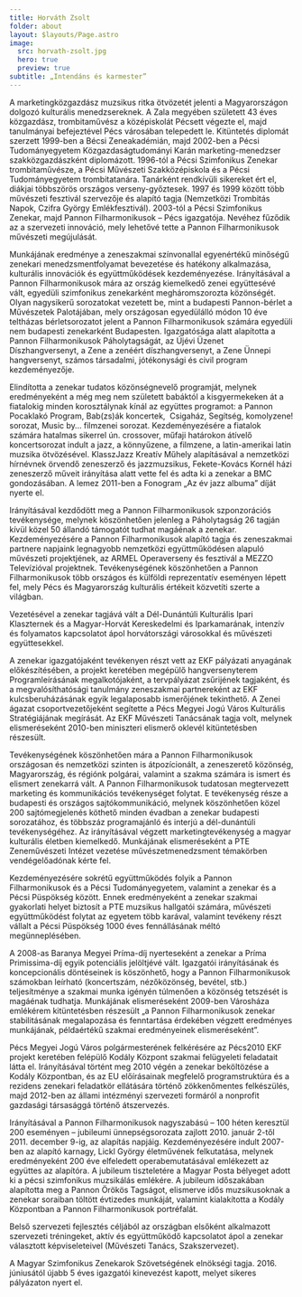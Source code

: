 ```yaml
---
title: Horváth Zsolt
folder: about
layout: $layouts/Page.astro
image:
  src: horvath-zsolt.jpg
  hero: true
  preview: true
subtitle: „Intendáns és karmester”
---
```

A marketingközgazdász muzsikus ritka ötvözetét jelenti a Magyarországon dolgozó kulturális menedzsereknek. A Zala megyében született 43 éves közgazdász, trombitaművész a középiskolát Pécsett végezte el, majd tanulmányai befejeztével Pécs városában telepedett le. Kitüntetés diplomát szerzett 1999-ben a Bécsi Zeneakadémián, majd 2002-ben a Pécsi Tudományegyetem Közgazdaságtudományi Karán marketing-menedzser szakközgazdászként diplomázott. 1996-tól a Pécsi Szimfonikus Zenekar trombitaművésze, a Pécsi Művészeti Szakközépiskola és a Pécsi Tudományegyetem trombitatanára. Tanárként rendkívüli sikereket ért el, diákjai többszörös országos verseny-győztesek. 1997 és 1999 között több művészeti fesztivál szervezője és alapító tagja (Nemzetközi Trombitás Napok, Czifra György Emlékfesztivál). 2003-tól a Pécsi Szimfonikus Zenekar, majd Pannon Filharmonikusok – Pécs igazgatója. Nevéhez fűződik az a szervezeti innováció, mely lehetővé tette a Pannon Filharmonikusok művészeti megújulását.

Munkájának eredménye a zeneszakmai színvonallal egyenértékű minőségű zenekari menedzsmentfolyamat bevezetése és hatékony alkalmazása, kulturális innovációk és együttműködések kezdeményezése. Irányításával a Pannon Filharmonikusok mára az ország kiemelkedő zenei együttesévé vált, egyedüli szimfonikus zenekarként megháromszorozta közönségét. Olyan nagysikerű sorozatokat vezetett be, mint a budapesti Pannon-bérlet a Művészetek Palotájában, mely országosan egyedülálló módon 10 éve teltházas bérletsorozatot jelent a Pannon Filharmonikusok számára egyedüli nem budapesti zenekarként Budapesten. Igazgatósága alatt alapította a Pannon Filharmonikusok Páholytagságát, az Újévi Üzenet Díszhangversenyt, a Zene a zenéért díszhangversenyt, a Zene Ünnepi hangversenyt, számos társadalmi, jótékonysági és civil program kezdeményezője.

Elindította a zenekar tudatos közönségnevelő programját, melynek eredményeként a még meg nem született babáktól a kisgyermekeken át a fiatalokig minden korosztálynak kínál az együttes programot: a Pannon Pocaklakó Program, Bab(zs)ák koncertek,  Csigaház, Segítség, komolyzene! sorozat, Music by… filmzenei sorozat. Kezdeményezésére a fiatalok számára hatalmas sikerrel ún. crossover, műfaji határokon átívelő koncertsorozat indult a jazz, a könnyűzene, a filmzene, a latin-amerikai latin muzsika ötvözésével. KlasszJazz Kreatív Műhely alapításával a nemzetközi hírnévnek örvendő zeneszerző és jazzmuzsikus, Fekete-Kovács Kornél házi zeneszerző műveit irányítása alatt vette fel és adta ki a zenekar a BMC gondozásában. A lemez 2011-ben a Fonogram „Az év jazz albuma” díját nyerte el.

Irányításával kezdődött meg a Pannon Filharmonikusok szponzorációs tevékenysége, melynek köszönhetően jelenleg a Páholytagság 26 tagján kívül közel 50 állandó támogatót tudhat magáénak a zenekar. Kezdeményezésére a Pannon Filharmonikusok alapító tagja és zeneszakmai partnere napjaink legnagyobb nemzetközi együttműködésen alapuló művészeti projektjének, az ARMEL Operaverseny és fesztivál a MEZZO Televízióval projektnek. Tevékenységének köszönhetően a Pannon Filharmonikusok több országos és külföldi reprezentatív eseményen lépett fel, mely Pécs és Magyarország kulturális értékeit közvetíti szerte a világban.

Vezetésével a zenekar tagjává vált a Dél-Dunántúli Kulturális Ipari Klaszternek és a Magyar-Horvát Kereskedelmi és Iparkamarának, intenzív és folyamatos kapcsolatot ápol horvátországi városokkal és művészeti együttesekkel.

A zenekar igazgatójaként tevékenyen részt vett az EKF pályázati anyagának előkészítésében, a projekt keretében megépülő hangversenyterem Programleírásának megalkotójaként, a tervpályázat zsűrijének tagjaként, és a megvalósíthatósági tanulmány zeneszakmai partnereként az EKF kulcsberuházásának egyik legalaposabb ismerőjének tekinthető. A Zenei ágazat csoportvezetőjeként segítette a Pécs Megyei Jogú Város Kulturális Stratégiájának megírását. Az EKF Művészeti Tanácsának tagja volt, melynek elismeréseként 2010-ben miniszteri elismerő oklevél kitüntetésben részesült.

Tevékenységének köszönhetően mára a Pannon Filharmonikusok országosan és nemzetközi szinten is átpozícionált, a zeneszerető közönség, Magyarország, és régiónk polgárai, valamint a szakma számára is ismert és elismert zenekarrá vált. A Pannon Filharmonikusok tudatosan megtervezett marketing és kommunikációs tevékenységet folytat. E tevékenység része a budapesti és országos sajtókommunikáció, melynek köszönhetően közel 200 sajtómegjelenés köthető minden évadban a zenekar budapesti sorozatához, és többszáz programajánló és interjú a dél-dunántúli tevékenységéhez. Az irányításával végzett marketingtevékenység a magyar kulturális életben kiemelkedő. Munkájának elismeréseként a PTE Zeneművészeti Intézet vezetése művészetmenedzsment témakörben vendégelőadónak kérte fel.

Kezdeményezésére sokrétű együttműködés folyik a Pannon Filharmonikusok és a Pécsi Tudományegyetem, valamint a zenekar és a Pécsi Püspökség között. Ennek eredményeként a zenekar szakmai gyakorlati helyet biztosít a PTE muzsikus hallgatói számára, művészeti együttműködést folytat az egyetem több karával, valamint tevékeny részt vállalt a Pécsi Püspökség 1000 éves fennállásának méltó megünneplésében.

A 2008-as Baranya Megyei Príma-díj nyerteseként a zenekar a Príma Primissima-díj egyik potenciális jelöltjévé vált. Igazgatói irányításának és koncepcionális döntéseinek is köszönhető, hogy a Pannon Filharmonikusok számokban leírható (koncertszám, nézőközönség, bevétel, stb.) teljesítménye a szakmai munka igényén túlmenően a közönség tetszését is magáénak tudhatja. Munkájának elismeréseként 2009-ben Városháza emlékérem kitüntetésben részesült „a Pannon Filharmonikusok zenekar stabilitásának megalapozása és fenntartása érdekében végzett eredményes munkájának, példaértékű szakmai eredményeinek elismeréseként”.

Pécs Megyei Jogú Város polgármesterének felkérésére az Pécs2010 EKF projekt keretében felépülő Kodály Központ szakmai felügyeleti feladatait látta el. Irányításával történt meg 2010 végén a zenekar beköltözése a Kodály Központban, és az EU előírásainak megfelelő programstruktúra és a rezidens zenekari feladatkör ellátására történő zökkenőmentes felkészülés, majd 2012-ben az állami intézményi szervezeti formáról a nonprofit gazdasági társasággá történő átszervezés.

Irányításával a Pannon Filharmonikusok nagyszabású – 100 héten keresztül 200 eseményen – jubileumi ünnepségsorozata zajlott 2010. január 2-től 2011. december 9-ig, az alapítás napjáig. Kezdeményezésére indult 2007-ben az alapító karnagy, Lickl György életművének felkutatása, melynek eredményeként 200 éve elfeledett operabemutatásával emlékezett az együttes az alapítóra. A jubileum tiszteletére a Magyar Posta bélyeget adott ki a pécsi szimfonikus muzsikálás emlékére. A jubileum időszakában alapította meg a Pannon Örökös Tagságot, elismerve idős muzsikusoknak a zenekar soraiban töltött évtizedes munkáját, valamint kialakította a Kodály Központban a Pannon Filharmonikusok portréfalát.

Belső szervezeti fejlesztés céljából az országban elsőként alkalmazott szervezeti tréningeket, aktív és együttműködő kapcsolatot ápol a zenekar választott képviseleteivel (Művészeti Tanács, Szakszervezet).

A Magyar Szimfonikus Zenekarok Szövetségének elnökségi tagja. 2016. júniusától újabb 5 éves igazgatói kinevezést kapott, melyet sikeres pályázaton nyert el.